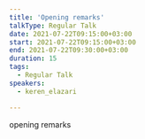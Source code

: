 ```yaml
---
title: 'Opening remarks'
talkType: Regular Talk
date: 2021-07-22T09:15:00+03:00
start: 2021-07-22T09:15:00+03:00
end: 2021-07-22T09:30:00+03:00
duration: 15
tags:
  - Regular Talk
speakers:
  - keren_elazari

---
```

opening remarks